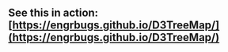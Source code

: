 ## See this in action: [https://engrbugs.github.io/D3TreeMap/](https://engrbugs.github.io/D3TreeMap/)
<br>
